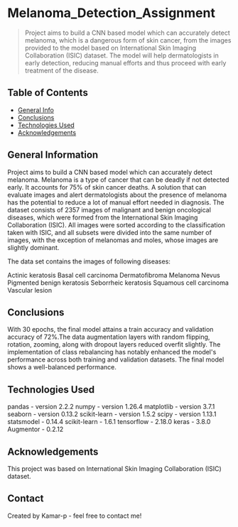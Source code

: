 # Melanoma_Detection_Assignment
> Project aims to build a CNN based model which can accurately detect melanoma, which is a dangerous form
 of skin cancer, from the images provided to the model based on International Skin Imaging Collaboration 
 (ISIC) dataset. The model will help dermatologists in early detection, reducing manual efforts and thus 
 proceed with early treatment of the disease.


## Table of Contents
* [General Info](#general-information)
* [Conclusions](#conclusions)
* [Technologies Used](#technologies-used)
* [Acknowledgements](#acknowledgements)

## General Information
Project aims to build a CNN based model which can accurately detect melanoma. Melanoma is a type of cancer that can be deadly if not detected early. It accounts for 75% of skin cancer deaths. A solution that can evaluate images and alert dermatologists about the presence of melanoma has the potential to reduce a lot of manual effort needed in diagnosis.
The dataset consists of 2357 images of malignant and benign oncological diseases, which were formed from
the International Skin Imaging Collaboration (ISIC). All images were sorted according to the classification taken with ISIC, and all subsets were divided into the same number of images, with the exception of melanomas and moles, whose images are slightly dominant.

The data set contains the images of following diseases:

Actinic keratosis Basal cell carcinoma Dermatofibroma Melanoma Nevus Pigmented benign keratosis Seborrheic
keratosis Squamous cell carcinoma Vascular lesion


## Conclusions
With  30 epochs, the final model attains a train accuracy and validation accuracy of 72%.The data augmentation layers with random flipping, rotation, zooming, along with  dropout layers reduced overfit slightly.
The implementation of class rebalancing has notably enhanced the model's performance across both training and validation datasets. The final model shows a  well-balanced performance.


## Technologies Used
pandas - version 2.2.2
numpy - version 1.26.4
matplotlib - version 3.7.1
seaborn - version 0.13.2
scikit-learn - version 1.5.2
scipy - version 1.13.1
statsmodel - 0.14.4
scikit-learn - 1.6.1
tensorflow - 2.18.0
keras - 3.8.0
Augmentor - 0.2.12

## Acknowledgements
This project was based on International Skin Imaging Collaboration (ISIC) dataset.


## Contact
Created by Kamar-p - feel free to contact me!
